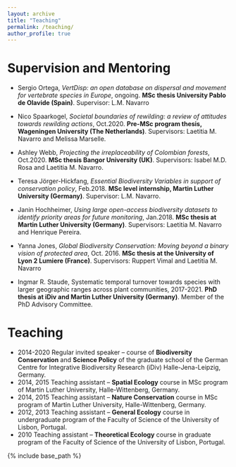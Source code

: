 ```yaml
---
layout: archive
title: "Teaching"
permalink: /teaching/
author_profile: true
---
```


Supervision and Mentoring
======

* Sergio Ortega, <i>VertDisp: an open database on dispersal and movement for vertebrate species in Europe</i>, ongoing. **MSc thesis University Pablo de Olavide (Spain)**. Supervisor: L.M. Navarro
* Nico Spaarkogel, <i>Societal boundaries of rewilding: a review of attitudes towards rewilding actions</i>, Oct.2020. **Pre-MSc program thesis, Wageningen University (The Netherlands)**. Supervisors: Laetitia M. Navarro and Melissa Marselle.
* Ashley Webb, <i>Projecting the irreplaceability of Colombian forests</i>, Oct.2020. **MSc thesis Bangor University (UK)**. Supervisors: Isabel M.D. Rosa and Laetitia M. Navarro.
* Teresa Jörger-Hickfang, <i>Essential Biodiversity Variables in support of conservation policy</i>, Feb.2018. **MSc level internship, Martin Luther University (Germany)**. Supervisor: L.M. Navarro.
* Janin Hochheimer, <i>Using large open-access biodiversity datasets to identify priority areas for future monitoring</i>, Jan.2018. **MSc thesis at Martin Luther University (Germany)**. Supervisors: Laetitia M. Navarro and Henrique Pereira.
* Yanna Jones, <i>Global Biodiversity Conservation: Moving beyond a binary vision of protected area</i>, Oct. 2016. **MSc thesis at the University of Lyon 2 Lumiere (France)**. Supervisors: Ruppert Vimal and Laetitia M. Navarro

* Ingmar R. Staude, Systematic temporal turnover towards species with larger geographic ranges across plant communities, 2017-2021. **PhD thesis at iDiv and Martin Luther University (Germany)**. Member of the PhD Advisory Committee.

Teaching
======
* 2014-2020	Regular invited speaker – course of **Biodiversity Conservation** and **Science Policy** of the graduate school of the German Centre for Integrative Biodiversity Research (iDiv) Halle-Jena-Leipzig, Germany.
* 2014, 2015	Teaching assistant – **Spatial Ecology** course in MSc program of Martin Luther University, Halle-Wittenberg, Germany.
* 2014, 2015 	Teaching assistant – **Nature Conservation** course in MSc program of Martin Luther University, Halle-Wittenberg, Germany.
* 2012, 2013	Teaching assistant – **General Ecology** course in undergraduate program of the Faculty of Science of the University of Lisbon, Portugal.
* 2010		Teaching assistant – **Theoretical Ecology** course in graduate program of the Faculty of Science of the University of Lisbon, Portugal.

{% include base_path %}
